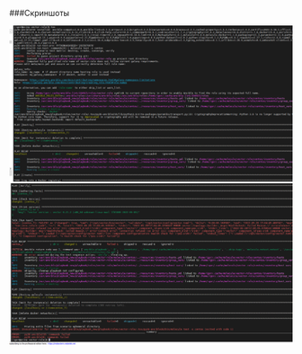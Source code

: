 
###Скриншоты

![1](https://github.com/skYth1an/Ansible_1lesson/blob/9a4193be8e8e084cd6a5056c7b97fbe602c5e40c/images/1.jpeg.PNG "1")
![2](https://github.com/skYth1an/Ansible_1lesson/blob/9a4193be8e8e084cd6a5056c7b97fbe602c5e40c/images/2.jpeg.PNG "2")
